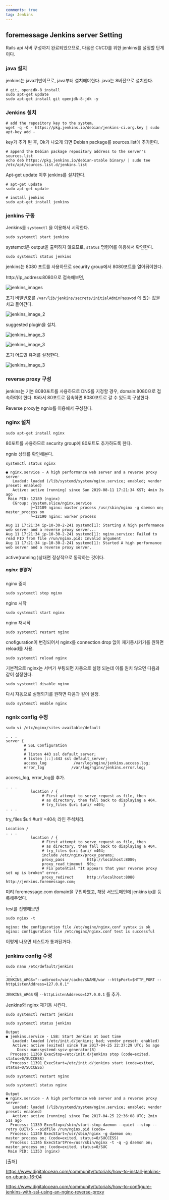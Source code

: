 ```yaml
---
comments: true
tag: Jenkins
---
```




## foremessage Jenkins server Setting

Rails api 서버 구성까지 완료되었으므로, 다음은 CI/CD를 위한 jenkins를 설정할 단계이다. 



### java 설치

jenkins는 java기반이므로, java부터 설치해야한다. java는 8버전으로 설치한다.

```shell
# git, openjdk-8 install
sudo apt-get update
sudo apt-get install git openjdk-8-jdk -y
```



### Jenkins 설치

```shell
# add the repository key to the system.
wget -q -O - https://pkg.jenkins.io/debian/jenkins-ci.org.key | sudo apt-key add -
```

key가 추가 된 후, Ok가 나오게 되면 Debian package를 sources.list에 추가한다.

```shell
# append the Debian package repository address to the server's sources.list
echo deb https://pkg.jenkins.io/debian-stable binary/ | sudo tee /etc/apt/sources.list.d/jenkins.list
```

Apt-get update 이후 jenkins를 설치한다.

```shell
# apt-get update
sudo apt-get update

# install jenkins
sudo apt-get install jenkins
```



### jenkins 구동

Jenkins를 `systemctl` 을 이용해서 시작한다.

```shell
sudo systemctl start jenkins
```

systemctl은 output을 출력하지 않으므로, `status` 명령어를 이용해서 확인한다.

```shell
sudo systemctl status jenkins
```

jenkins는 8080 포트를 사용하므로 security group에서 8080포트를 열어둬야한다.



http://Ip_address:8080으로 접속해보면, 

![jenkins_images](../assets/images/jenkins_1.png)

초기 비밀번호를 `/var/lib/jenkins/secrets/initialAdminPasswod` 에 있는 값을 치고 들어간다.



![jenkins_image_2](../assets/images/jenkins_2.png)

suggested plugin을 설치.



![jenkins_image_3](../assets/images/jenkins_3.png)



![jenkins_image_3](../assets/images/jenkins_4.png)

초기 어드민 유저를 설정한다.



![jenkins_image_3](../assets/images/jenkins_5.png)



### reverse proxy 구성

jenkins는 기본 8080포트를 사용하므로 DNS를 지정할 경우, domain:8080으로 접속하여야 한다. 따라서 80포트로 접속하면 8080포트로 갈 수 있도록 구성한다.

Reverse proxy는 ngnix를 이용해서 구성한다.



### nginx 설치

```shell
sudo apt-get install nginx
```



80포트를 사용하므로 security group에 80포트도 추가하도록 한다.

ngnix 상태를 확인해본다.

``` shell
systemctl status nginx
```

```shell
● nginx.service - A high performance web server and a reverse proxy server
   Loaded: loaded (/lib/systemd/system/nginx.service; enabled; vendor preset: enabled)
   Active: active (running) since Sun 2019-08-11 17:21:34 KST; 4min 3s ago
 Main PID: 12189 (nginx)
   CGroup: /system.slice/nginx.service
           ├─12189 nginx: master process /usr/sbin/nginx -g daemon on; master_process on
           └─12190 nginx: worker process

Aug 11 17:21:34 ip-10-30-2-241 systemd[1]: Starting A high performance web server and a reverse proxy server...
Aug 11 17:21:34 ip-10-30-2-241 systemd[1]: nginx.service: Failed to read PID from file /run/nginx.pid: Invalid argument
Aug 11 17:21:34 ip-10-30-2-241 systemd[1]: Started A high performance web server and a reverse proxy server.
```

active(running )상태면 정상적으로 동작하는 것이다.



##### nginx 명령어

nginx 중지

```shell
sudo systemctl stop nginx
```

nginx 시작

```shell
sudo systemctl start nginx
```

nginx 재시작

```shell
sudo systemctl restart nginx
```

cnofiguration이 변경되어서 nginx를 connection drop 없이 재기동시키기를 원하면 reload를 사용.

```
sudo systemctl reload nginx
```

기본적으로 nginx는 서버가 부팅되면 자동으로 실행 되는데 이를 원치 않으면 다음과 같이 설정한다.

```
sudo systemctl disable nginx
```

다시 자동으로 실행되기를 원하면 다음과 같이 설정.

```
sudo systemctl enable nginx
```



### ngnix config 수정

```shell
sudo vi /etc/nginx/sites-available/default
```

```shell
. . . 
server {
        # SSL Configuration
        #
        # listen 443 ssl default_server;
        # listen [::]:443 ssl default_server;
        access_log            /var/log/nginx/jenkins.access.log;
        error_log            /var/log/nginx/jenkins.error.log;
```

access_log, error_log를 추가.

```shell
. . .
           location / {
                # First attempt to serve request as file, then
                # as directory, then fall back to displaying a 404.
                # try_files $uri $uri/ =404;        }
. . . 
```

try_files $url #url/ =404; 라인 주석처리.

```shell
Location /  
. . .
           location / {
                # First attempt to serve request as file, then
                # as directory, then fall back to displaying a 404.
                # try_files $uri $uri/ =404;
                include /etc/nginx/proxy_params;
                proxy_pass          http://localhost:8080;
                proxy_read_timeout  90s;
                # Fix potential "It appears that your reverse proxy set up is broken" error.
                proxy_redirect      http://localhost:8080 http://jenkins.foremessage.com;
```

미리 foremessage.com domain을 구입하였고, 해당 서브도메인에 jenkins ip를 등록해두었다.

test를 진행해보면

```shell
sudo nginx -t
```

```shell
nginx: the configuration file /etc/nginx/nginx.conf syntax is ok
nginx: configuration file /etc/nginx/nginx.conf test is successful
```

이렇게 나오면 테스트가 통과된거다.



### jenkins config 수정

```shell
sudo nano /etc/default/jenkins
```

```shell
. . .
JENKINS_ARGS="--webroot=/var/cache/$NAME/war --httpPort=$HTTP_PORT --httpListenAddress=127.0.0.1"
```

`JENKINS_ARGS` 에 `--httpListenAddress=127.0.0.1` 를 추가.



Jenkins와 nginx 재기동 시킨다.

```shell
sudo systemctl restart jenkins
```

```shell
sudo systemctl status jenkins
```

```
Output
● jenkins.service - LSB: Start Jenkins at boot time
   Loaded: loaded (/etc/init.d/jenkins; bad; vendor preset: enabled)
   Active: active (exited) since Tue 2017-04-25 22:37:29 UTC; 5s ago
     Docs: man:systemd-sysv-generator(8)
  Process: 11360 ExecStop=/etc/init.d/jenkins stop (code=exited, status=0/SUCCESS)
  Process: 11391 ExecStart=/etc/init.d/jenkins start (code=exited, status=0/SUCCESS)

```

```shell
sudo systemctl restart nginx
```

```shell
sudo systemctl status nginx
```

```
Output
● nginx.service - A high performance web server and a reverse proxy server
   Loaded: loaded (/lib/systemd/system/nginx.service; enabled; vendor preset: enabled)
   Active: active (running) since Tue 2017-04-25 22:36:08 UTC; 2min 51s ago
  Process: 11339 ExecStop=/sbin/start-stop-daemon --quiet --stop --retry QUIT/5 --pidfile /run/nginx.pid (code=
  Process: 11349 ExecStart=/usr/sbin/nginx -g daemon on; master_process on; (code=exited, status=0/SUCCESS)
  Process: 11345 ExecStartPre=/usr/sbin/nginx -t -q -g daemon on; master_process on; (code=exited, status=0/SUC
 Main PID: 11353 (nginx)
```





[출처]

https://www.digitalocean.com/community/tutorials/how-to-install-jenkins-on-ubuntu-16-04

https://www.digitalocean.com/community/tutorials/how-to-configure-jenkins-with-ssl-using-an-nginx-reverse-proxy

